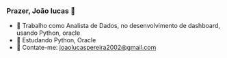 ### Prazer, João lucas 👋


- 🔭 Trabalho como Analista de Dados, no desenvolvimento de dashboard, usando Python, oracle
- 🌱 Estudando Python, Oracle
- 👯 Contate-me: joaolucaspereira2002@gmail.com

